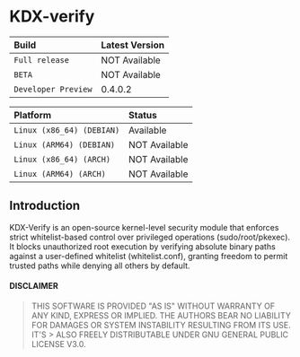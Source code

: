 # KDX-verify

| Build                 | Latest Version         |
| :-------------------- | :--------------------- |
| `Full release`        |          NOT Available |
| `BETA`                |          NOT Available |
| `Developer Preview`   |          0.4.0.2       | 

| Platform                    | Status                 |
| :-------------------------- | :--------------------- |
| `Linux (x86_64) (DEBIAN)`   |              Available |
| `Linux (ARM64) (DEBIAN)`    |          NOT Available |
| `Linux (x86_64) (ARCH)`     |          NOT Available |
| `Linux (ARM64) (ARCH)`      |          NOT Available | 

## Introduction

KDX-Verify is an open-source kernel-level security module that enforces strict whitelist-based control over privileged operations (sudo/root/pkexec). It blocks unauthorized root execution by verifying absolute binary paths against a user-defined whitelist (whitelist.conf), granting freedom to permit trusted paths while denying all others by default.

#### DISCLAIMER

> THIS SOFTWARE IS PROVIDED "AS IS" WITHOUT WARRANTY OF ANY KIND, EXPRESS OR IMPLIED. THE AUTHORS BEAR NO LIABILITY FOR DAMAGES OR SYSTEM INSTABILITY RESULTING FROM ITS USE. IT'S > ALSO FREELY DISTRIBUTABLE UNDER GNU GENERAL PUBLIC LICENSE V3.0.
